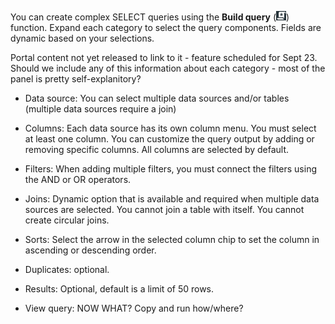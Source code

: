 You can create complex SELECT queries using the **Build query** (![""](Images/nsa1692141328702.png)) function. Expand each category to select the query components. Fields are dynamic based on your selections.

Portal content not yet released to link to it - feature scheduled for Sept 23. Should we include any of this information about each category - most of the panel is pretty self-explanitory?

-   Data source: You can select multiple data sources and/or tables (multiple data sources require a join)


-   Columns: Each data source has its own column menu. You must select at least one column. You can customize the query output by adding or removing specific columns. All columns are selected by default.


-   Filters: When adding multiple filters, you must connect the filters using the AND or OR operators.


-   Joins: Dynamic option that is available and required when multiple data sources are selected. You cannot join a table with itself. You cannot create circular joins.


-   Sorts: Select the arrow in the selected column chip to set the column in ascending or descending order.


-   Duplicates: optional.


-   Results: Optional, default is a limit of 50 rows.


-   View query: NOW WHAT? Copy and run how/where?


